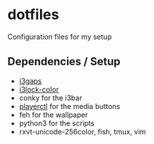 # dotfiles
Configuration files for my setup

## Dependencies / Setup
* [i3gaps](https://github.com/Airblader/i3.git)
* [i3lock-color](https://github.com/eXenon/i3lock-color)
* conky for the i3bar
* [playerctl](https://github.com/acrisci/playerctl) for the media buttons
* feh for the wallpaper
* python3 for the scripts
* rxvt-unicode-256color, fish, tmux, vim

